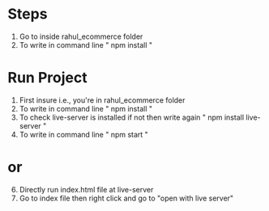 # Steps

1. Go to inside rahul_ecommerce folder
2. To write in command line " npm install "

# Run Project
1. First insure i.e., you're in rahul_ecommerce folder
2. To write in command line " npm install "
3. To check live-server is installed if not then write again " npm install live-server "
4. To write in command line " npm start "

# or
6. Directly run index.html file at live-server
7. Go to index file then right click and go to "open with live server"
